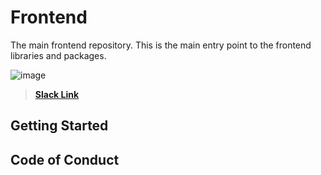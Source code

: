 # Frontend
The main frontend repository. This is the main entry point to the frontend libraries and packages.

![image](https://user-images.githubusercontent.com/17856665/83970797-92094880-a8cf-11ea-99c9-e5cb4202ac8b.png)

> [**Slack Link**](https://hngi7.slack.com/archives/C013K32KMRQ/p1591537859445300)

## Getting Started

## Code of Conduct
